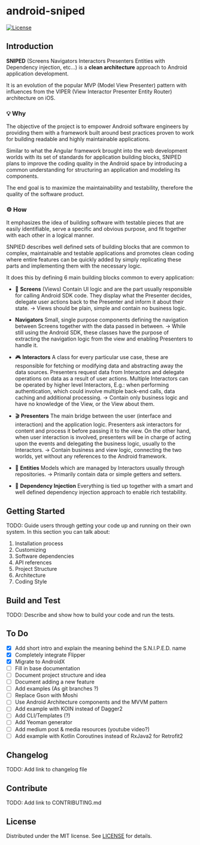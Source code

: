 # android-sniped
[![License](https://img.shields.io/badge/License-MIT-blue.svg)][license-url]

## Introduction

**SNIPED** (Screens Navigators Interactors Presenters Entities with Dependency injection, etc...) is a **clean architecture** approach to Android application development.

It is an evolution of the popular MVP (Model View Presenter) pattern  with influences from the VIPER (View Interactor Presenter Entity Router) architecture on iOS.

### 💡 Why
The objective of the project is to empower Android software engineers by providing them with a framework built around best practices proven to work for building readable and highly maintainable applications.

Similar to what the Angular framework brought into the web development worlds with its set of standards for application building blocks, SNIPED plans to improve the coding quality in the Android space by introducing a common understanding for structuring an application and modeling its components.

The end goal is to maximize the maintainability and testability, therefore the quality of the software product.

### ⚙️ How
It emphasizes the idea of building software with testable pieces that are easily identifiable, serve a specific and obvious purpose, and fit together with each other in a logical manner.

SNPIED describes well defined sets of building blocks that are common to complex, maintainable and testable applications and promotes clean coding where entire features can be quickly added by simply replicating these parts and implementing them with the necessary logic.

It does this by defining 6 main building blocks common to every application:

- 📱 **Screens** (Views)
Contain UI logic and are the part usually responsible for calling Android SDK code.
They display what the Presenter decides, delegate user actions back to the Presenter and inform it about their state.
→ Views should be plain, simple and contain no business logic.

-  **Navigators**
Small, single purpose components defining the navigation between Screens together with the data passed in between.
→ While still using the Android SDK, these classes have the purpose of extracting the navigation logic from the view and enabling Presenters to handle it.

- 🎮 **Interactors**
A class for every particular use case, these are responsible for fetching or modifying data and abstracting away the data sources.
Presenters request data from Interactors and delegate operations on data as a result of user actions.
Multiple Interactors can be operated by higher level Interactors, E.g.: when performing authentication, which could involve multiple back-end
calls, data caching and additional processing.
→ Contain only business logic and have no knowledge of the View, or the View about them.

- 🎬 **Presenters**
The main bridge between the user (interface and interaction) and the application logic.
Presenters ask interactors for content and process it before passing it to the view.
On the other hand, when user interaction is involved, presenters will be in charge of acting upon the events and delegating the business logic,
usually to the Interactors.
→ Contain business and view logic, connecting the two worlds, yet without any references to the Android framework.

- 👥 **Entities**
Models which are managed by Interactors usually through repositories.
→ Primarily contain data or simple getters and setters.

- 🎁 **Dependency Injection**
Everything is tied up together with a smart and well defined dependency injection approach to enable rich testability.

## Getting Started
TODO: Guide users through getting your code up and running on their own system. In this section you can talk about:
1.  Installation process
2.  Customizing
3.  Software dependencies
4.  API references
5.  Project Structure
6.  Architecture
7.  Coding Style

## Build and Test
TODO: Describe and show how to build your code and run the tests.

## To Do
- [x] Add short intro and explain the meaning behind the S.N.I.P.E.D. name
- [x] Completely integrate Flipper
- [x] Migrate to AndroidX
- [ ] Fill in base documentation
- [ ] Document project structure and idea
- [ ] Document adding a new feature
- [ ] Add examples (As git branches ?)
- [ ] Replace Gson with Moshi
- [ ] Use Android Architecture components and the MVVM pattern
- [ ] Add example with KOIN instead of Dagger2
- [ ] Add CLI/Templates (?)
- [ ] Add Yeoman generator
- [ ] Add medium post & media resources (youtube video?)
- [ ] Add example with Kotlin Coroutines instead of RxJava2 for Retrofit2

## Changelog
TODO: Add link to changelog file

## Contribute
TODO: Add link to CONTRIBUTING.md

## License
Distributed under the MIT license. See [LICENSE][license-url] for details.

[license-url]: https://github.com/ovitrif/android-sniped/blob/master/LICENSE
